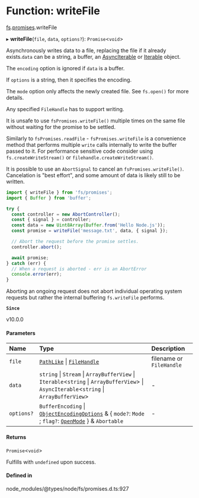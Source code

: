 # Function: writeFile

[fs](../modules/fs.md).[promises](../modules/fs.promises.md).writeFile

▸ **writeFile**(`file`, `data`, `options?`): `Promise`<`void`\>

Asynchronously writes data to a file, replacing the file if it already exists.`data` can be a string, a buffer, an
[AsyncIterable](https://tc39.github.io/ecma262/#sec-asynciterable-interface) or
[Iterable](https://developer.mozilla.org/en-US/docs/Web/JavaScript/Reference/Iteration_protocols#The_iterable_protocol) object.

The `encoding` option is ignored if `data` is a buffer.

If `options` is a string, then it specifies the encoding.

The `mode` option only affects the newly created file. See `fs.open()` for more details.

Any specified `FileHandle` has to support writing.

It is unsafe to use `fsPromises.writeFile()` multiple times on the same file
without waiting for the promise to be settled.

Similarly to `fsPromises.readFile` \- `fsPromises.writeFile` is a convenience
method that performs multiple `write` calls internally to write the buffer
passed to it. For performance sensitive code consider using `fs.createWriteStream()` or `filehandle.createWriteStream()`.

It is possible to use an `AbortSignal` to cancel an `fsPromises.writeFile()`.
Cancelation is "best effort", and some amount of data is likely still
to be written.

```js
import { writeFile } from 'fs/promises';
import { Buffer } from 'buffer';

try {
  const controller = new AbortController();
  const { signal } = controller;
  const data = new Uint8Array(Buffer.from('Hello Node.js'));
  const promise = writeFile('message.txt', data, { signal });

  // Abort the request before the promise settles.
  controller.abort();

  await promise;
} catch (err) {
  // When a request is aborted - err is an AbortError
  console.error(err);
}
```

Aborting an ongoing request does not abort individual operating
system requests but rather the internal buffering `fs.writeFile` performs.

**`Since`**

v10.0.0

#### Parameters

| Name | Type | Description |
| :------ | :------ | :------ |
| `file` | [`PathLike`](../types/fs.PathLike.md) \| [`FileHandle`](../interfaces/fs.promises.FileHandle.md) | filename or `FileHandle` |
| `data` | `string` \| `Stream` \| `ArrayBufferView` \| `Iterable`<`string` \| `ArrayBufferView`\> \| `AsyncIterable`<`string` \| `ArrayBufferView`\> | - |
| `options?` | `BufferEncoding` \| [`ObjectEncodingOptions`](../interfaces/fs.ObjectEncodingOptions.md) & { `mode?`: `Mode` ; `flag?`: [`OpenMode`](../types/fs.OpenMode.md)  } & `Abortable` | - |

#### Returns

`Promise`<`void`\>

Fulfills with `undefined` upon success.

#### Defined in

node_modules/@types/node/fs/promises.d.ts:927
